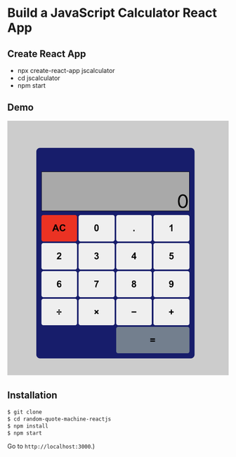 # Build a JavaScript Calculator React App

## Create React App

<ul>
  <li>npx create-react-app jscalculator</li>
  <li>cd jscalculator</li>
  <li>npm start</li>
 </ul>

## Demo
![](ScreenShot.png)


## Installation

```
$ git clone
$ cd random-quote-machine-reactjs
$ npm install
$ npm start
```

Go to `http://localhost:3000`.)
